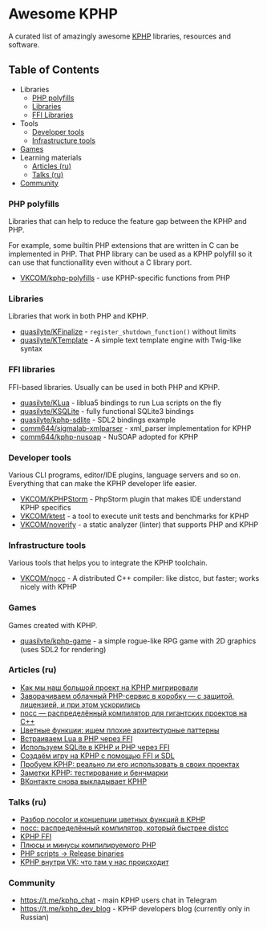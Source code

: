 # Awesome KPHP

A curated list of amazingly awesome [KPHP](https://github.com/VKCOM/kphp/) libraries, resources and software.

## Table of Contents

* Libraries
  * [PHP polyfills](#php-polyfills)
  * [Libraries](#libraries)
  * [FFI Libraries](#ffi-libraries)
* Tools
  * [Developer tools](#developer-tools)
  * [Infrastructure tools](#infrastructure-tools)
* [Games](#games)
* Learning materials
  * [Articles (ru)](#articles-ru)
  * [Talks (ru)](#talks-ru)
* [Community](#community)
  
### PHP polyfills

Libraries that can help to reduce the feature gap between the KPHP and PHP.

For example, some builtin PHP extensions that are written in C can be implemented in PHP.
That PHP library can be used as a KPHP polyfill so it can use that functionallity even without
a C library port.

* [VKCOM/kphp-polyfills](https://github.com/VKCOM/kphp-polyfills) - use KPHP-specific functions from PHP

### Libraries

Libraries that work in both PHP and KPHP.

* [quasilyte/KFinalize](https://github.com/quasilyte/KFinalize) - `register_shutdown_function()` without limits
* [quasilyte/KTemplate](https://github.com/quasilyte/KTemplate) - A simple text template engine with Twig-like syntax

### FFI libraries

FFI-based libraries. Usually can be used in both PHP and KPHP.

* [quasilyte/KLua](https://github.com/quasilyte/KLua) - liblua5 bindings to run Lua scripts on the fly
* [quasilyte/KSQLite](https://github.com/quasilyte/KSQLite) - fully functional SQLite3 bindings
* [quasilyte/kphp-sdlite](https://github.com/quasilyte/kphp-sdlite) - SDL2 bindings example
* [comm644/sigmalab-xmlparser](https://github.com/comm644/sigmalab-xmlparser) - xml_parser implementation for KPHP
* [comm644/kphp-nusoap](https://github.com/comm644/kphp-nusoap) - NuSOAP adopted for KPHP

### Developer tools

Various CLI programs, editor/IDE plugins, language servers and so on. Everything that can make the KPHP developer life easier.

* [VKCOM/KPHPStorm](https://github.com/VKCOM/kphpstorm) - PhpStorm plugin that makes IDE understand KPHP specifics
* [VKCOM/ktest](https://github.com/VKCOM/ktest) - a tool to execute unit tests and benchmarks for KPHP
* [VKCOM/noverify](https://github.com/VKCOM/noverify) - a static analyzer (linter) that supports PHP and KPHP

### Infrastructure tools

Various tools that helps you to integrate the KPHP toolchain.

* [VKCOM/nocc](https://github.com/VKCOM/nocc) - A distributed C++ compiler: like distcc, but faster; works nicely with KPHP

### Games

Games created with KPHP.

* [quasilyte/kphp-game](https://github.com/quasilyte/kphp-game) - a simple rogue-like RPG game with 2D graphics (uses SDL2 for rendering)

### Articles (ru)

* [Как мы наш большой проект на KPHP мигрировали](https://habr.com/ru/post/686496/)
* [Заворачиваем облачный PHP-сервис в коробку — с защитой, лицензией, и при этом ускорились](https://vc.ru/services/526585-kak-my-oblachnyy-php-servis-zavernuli-v-korobku-s-zashchitoy-licenziey-i-pri-etom-uskorilis)
* [nocc — распределённый компилятор для гигантских проектов на С++](https://habr.com/ru/company/vk/blog/694536/)
* [Цветные функции: ищем плохие архитектурные паттерны](https://habr.com/ru/company/vk/blog/691828/)
* [Встраиваем Lua в PHP через FFI](https://habr.com/ru/company/vk/blog/681400/)
* [Используем SQLite в KPHP и PHP через FFI](https://habr.com/ru/post/653677/)
* [Создаём игру на KPHP с помощью FFI и SDL](https://habr.com/ru/company/vk/blog/581238/)
* [Пробуем KPHP: реально ли его использовать в своих проектах](https://php.zone/post/kphp-in-life)
* [Заметки KPHP: тестирование и бенчмарки](https://habr.com/ru/company/vk/blog/572424/)
* [ВКонтакте снова выкладывает KPHP](https://habr.com/ru/company/vk/blog/527420/)

### Talks (ru)

* [Разбор nocolor и концепции цветных функций в KPHP](https://youtu.be/DCMp_FgEITw)
* [nocc: распределённый компилятор, который быстрее distcc](https://youtu.be/8v0HOMrGixY)
* [KPHP FFI](https://speakerdeck.com/quasilyte/kphp-ffi)
* [Плюсы и минусы компилируемого PHP](https://youtu.be/XtAQIbJh1-E)
* [PHP scripts -> Release binaries](https://youtu.be/nr1883za8tM?t=306)
* [KPHP внутри VK: что там у нас происходит](https://youtu.be/3vO2TAkq7zE)

### Community

* <https://t.me/kphp_chat> - main KPHP users chat in Telegram
* <https://t.me/kphp_dev_blog> - KPHP developers blog (currently only in Russian)

